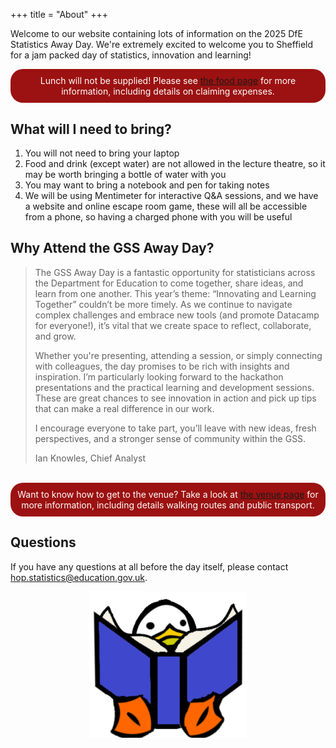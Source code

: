 +++
title = "About"
+++

Welcome to our website containing lots of information on the 2025 DfE Statistics Away Day. We're extremely excited to welcome you to Sheffield for a jam packed day of statistics, innovation and learning!

<div style="background-color:#9C1111;color:white;padding:2%;text-align:center;border-radius: 20px;">Lunch will not be supplied! Please see <a href="../food">the food page</a> for more information, including details on claiming expenses.</div>

## What will I need to bring?

1. You will not need to bring your laptop
2. Food and drink (except water) are not allowed in the lecture theatre, so it may be worth bringing a bottle of water with you
3. You may want to bring a notebook and pen for taking notes
4. We will be using Mentimeter for interactive Q&A sessions, and we have a website and online escape room game, these will all be accessible from a phone, so having a charged phone with you will be useful

## Why Attend the GSS Away Day?

> The GSS Away Day is a fantastic opportunity for statisticians across the Department for Education to come together, share ideas, and learn from one another. This year’s theme: “Innovating and Learning Together” couldn’t be more timely. As we continue to navigate complex challenges and embrace new tools (and promote Datacamp for everyone!), it’s vital that we create space to reflect, collaborate, and grow.
>
> Whether you're presenting, attending a session, or simply connecting with colleagues, the day promises to be rich with insights and inspiration. I’m particularly looking forward to the hackathon presentations and the practical learning and development sessions. These are great chances to see innovation in action and pick up tips that can make a real difference in our work.
>
> I encourage everyone to take part, you’ll leave with new ideas, fresh perspectives, and a stronger sense of community within the GSS.
>
> Ian Knowles, Chief Analyst

<br/>

<div style="background-color:#9C1111;color:white;padding:2%;text-align:center;border-radius: 20px;">Want to know how to get to the venue? Take a look at <a href="../venue">the venue page</a> for more information, including details walking routes and public transport.</div>

## Questions

If you have any questions at all before the day itself, please contact hop.statistics@education.gov.uk.

<div style="display: flex; justify-content: center;">
    <img src="./../images/Frederick/blue-book_frederick.png" alt="Frederick with book" style="width:50%;" />
</div>
